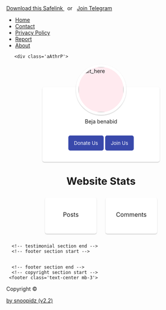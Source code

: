 <!DOCTYPE html>
<html>
   <head>
      <!-- basic -->
      <meta charset="utf-8">
      <meta http-equiv="X-UA-Compatible" content="IE=edge">
      <meta name="viewport" content="width=device-width, initial-scale=1">
      <!-- site metas -->
      <title>Snoopidz</title>
      <meta name="keywords" content="">
      <meta name="description" content="">
      <meta name="author" content="Benabid Nadjib">
      <!-- bootstrap css -->
      <link rel="stylesheet" type="text/css" href="https://cdn.jsdelivr.net/npm/bootstrap@5.3.3/dist/css/bootstrap.min.css">
      <!-- style css -->
      <link rel="stylesheet" type="text/css" href="https://cdn.jsdelivr.net/gh/snoopidz/beja@master/appb.css">
      <!-- Responsive-->
      <link rel="stylesheet" href="https://cdnjs.cloudflare.com/ajax/libs/bootstrap-icons/1.8.3/font/bootstrap-icons.min.css">
      <!-- fevicon -->
      <link rel="icon" href="images/fevicon.png" type="image/gif" />
      <!-- font css -->
      <link href="https://fonts.googleapis.com/css2?family=Lexend:wght@100..900&display=swap" rel="stylesheet">
      <!-- Scrollbar Custom CSS -->
      <link rel="stylesheet" href="css/jquery.mCustomScrollbar.min.css">
      <!-- Tweaks for older IEs-->
      <link rel="stylesheet" href="https://netdna.bootstrapcdn.com/font-awesome/4.0.3/css/font-awesome.css">
   </head>
       <style>
  /*<![CDATA[*/ 
  /* About Author Page by Fineshop */ 
  .aAthrP{font-size:0.9rem;color:#08102b} 
  .aAthrP svg{width:18px;height:18px;fill:none !important;stroke:#fefefe;stroke-linecap:round;stroke-linejoin:round;stroke-width:1.5;margin-right:7px} 
  .webSts svg{stroke:#08102b} 
  .aAdm{padding:60px 0 20px 0} 
  .aAdm .aAdmC{justify-content:center;position:relative;display:flex;max-width:50%;margin:auto;padding:80px 30px 95px 30px;background-color:#fff;box-shadow: 0 1px 3px 0 rgb(0 0 0 / 11%), 0 2px 2px rgb(0 0 0 / 11%);border-radius:5px} 
  .aAdmC img{position:absolute;top:-60px;background-color:#ffeaef;width:120px;height:120px;box-shadow: 0 1px 3px 0 rgb(0 0 0 / 11%), 0 2px 2px rgb(0 0 0 / 11%);padding:0;border:7px solid #fff;border-radius:50%;pointer-events:none} 
  .aAdmD{text-align:center} 
  .aAdmD p{margin:0;line-height:1.7em} 
  .aAdmB{text-align:center;position:absolute;bottom:30px;left:0;right:0} 
  .aAdmB .btn{display:inline-flex;align-items:center;margin:0;padding:10px 15px;outline:0;border:0;border-radius:5px;line-height:20px;color:#fefefe;background-color:#3949ab;font-size:13px;font-family:inherit;text-decoration:none;white-space:nowrap;overflow:hidden;max-width:100%;cursor:pointer;transition:all 0.3s ease} 
  .aAdmB .btn:hover{background-color: #505fbb;} 
  .webStsH{margin:15px auto;text-align:center;font-size:1.7rem;font-weight:700;font-family:inherit} 
  .webSts{display:flex;flex-wrap:wrap;flex-direction:column;align-items:center;justify-content:center;margin:12px auto} 
  .webStsC{background-color:#fff;display:flex;justify-content:center;padding:8px;width:50%;margin:12px auto;box-shadow: 0 1px 3px 0 rgb(0 0 0 / 11%), 0 2px 2px rgb(0 0 0 / 11%);border-radius:5px} 
  .webStsC .stats{height:80px;width:200px;display:flex;align-items:center;justify-content:center;flex-direction:column;margin:0 35px} 
  .webStsC .statsNa{display:inline-flex;align-items:center;font-size:16px} 
  .webStsC .statsNu{font-family:inherit;font-size:30px;margin-top:6px;font-weight:normal} 
  .darkMode .aAthrP{color:#fefefe} 
  .darkMode .aAdmC{background-color:#252526;box-shadow: 0 1px 3px 0 rgb(0 0 0 / 11%), 0 2px 2px rgb(0 0 0 / 11%)} 
  .darkMode .aAdmC img{background-image:linear-gradient(to top right,#363636,#717171);border-color:#252526;box-shadow: 0 1px 3px 0 rgb(0 0 0 / 11%), 0 2px 2px rgb(0 0 0 / 11%)} 
  .darkMode .aAdmB .btn{background-color:#8775f5} 
  .darkMode .webStsC{background-color:#252526;box-shadow:0 5px 20px rgba(0,0,0,.2)} 
  .darkMode .webSts svg{stroke:#fefefe} 
@media screen and (min-width:641px){.aAdm .aAdmC{max-width:50%} .webSts{flex-direction:row} 
   .webStsC{max-width:24%;margin:12px}} 
  /*]]>*/
</style>  
   <body>
<!-- header section start -->
<script>/*<![CDATA[*/ function webStats(json){document.write(parseInt(json.feed.openSearch$totalResults.$t,10))} /*]]>*/</script>
<div class="d-flex info-b text-dark py-2 text-center justify-content-center">	
<a target="_blank" rel="nofollow noopener" class="text-decoration-none text-b" href="#">
<i class="bi-heart-fill"></i> Download this Safelink
</a>
	&nbsp; or &nbsp;
<a target="_blank" rel="nofollow noopener" class="text-decoration-none text-b" href="#">
	<i class="bi bi-telegram"></i> Join Telegram
</a>
</div>
<div class="widget PageList" data-version="2" id="PageList1">
<nav class="py-2 bg-light border-bottom">
<div class="container d-flex justify-content-center">
<ul class="nav">
<li class="nav-item">
<a class="nav-link link-dark px-2" href="https://snoopidz.github.io/">Home</a>
</li>
<li class="nav-item">
<a class="nav-link link-dark px-2" href="contact.html">Contact</a>
</li>
<li class="nav-item">
<a class="nav-link link-dark px-2" href="/privacy-policy.html">Privacy Policy</a>
</li>
<li class="nav-item">
<a class="nav-link link-dark px-2" href="/site-issue-report.html">Report</a>
</li>
<li class="nav-item">
<a class="nav-link link-dark px-2" href="/about.html">About</a>
</li>
</ul>
</div>
</nav>
</div>

<!--[ About Author Page by Fineshop ]--> 
	   <div class='aAthrP'> 
  <!--[ About Author ]-->
  <div class='aAdm'> <div class='aAdmC'>
  <!--[ Author Profile Picture ]--> 
    <img alt='alt_here' src='https://i.imgur.com/Bkltse9.jpeg' /> 
  <!--[ Author Description ]-->
    <div class='aAdmD'> 
      <p>Beja benabid</p> 
    </div> 
    <div class='aAdmB'> 
    <a class='btn' href='https://github.com/snoopidz'> 
  <!--[ Button Icon ]--> 
    <svg xmlns='http://www.w3.org/2000/svg' viewBox='0 0 24 24'><g><path d='M104.10836,259.25648a5.81417,5.81417,0,0,0-8.34755-1.41453.97717.97717,0,0,1-1.17546,0,5.81416,5.81416,0,0,0-8.34752,1.4145,6.84387,6.84387,0,0,0,.137,7.53223c1.93424,2.97966,5.59943,7.87617,8.79824,7.87617s6.864-4.89654,8.79823-7.87618A6.84388,6.84388,0,0,0,104.10836,259.25648Z' transform='translate(-83.17308 -253.66485)'/></g></svg>
    <!--[ Button Text ]--> 
    Donate Us </a> 
    <a class='btn' href='https://github.com/snoopidz'> 
    <!--[ Button Icon ]--> 
    <svg xmlns='http://www.w3.org/2000/svg' viewBox='0 0 24 24'><g transform='translate(2.850300, 2.150000)'><path d='M7.072,19.6583 C3.258,19.6583 1.15463195e-13,19.0813 1.15463195e-13,16.7713 C1.15463195e-13,14.4613 3.237,12.3603 7.072,12.3603 C10.886,12.3603 14.144,14.4413 14.144,16.7503 C14.144,19.0593 10.907,19.6583 7.072,19.6583 Z'/><path d='M7.07200002,9.066 C9.57500002,9.066 11.605,7.036 11.605,4.533 C11.605,2.029 9.57500002,1.50990331e-14 7.07200002,1.50990331e-14 C4.56900002,1.50990331e-14 2.53897,2.029 2.53897,4.533 C2.53000002,7.027 4.54600002,9.057 7.04000002,9.066 L7.07200002,9.066 Z'/><line x1='16.281' y1='5.9791' x2='16.281' y2='9.9891'/><line x1='18.3273' y1='7.9839' x2='14.2373' y2='7.9839'/></g></svg> 
    <!--[ Button Text ]--> 
     Join Us </a> </div> </div> </div> 
  <!--[ Stats Heading ]--> 
  <h2 class='webStsH'>Website Stats</h2> 
  <!--[ Website Statistics ]--> 
  <div class='webSts'> 
  <!--[ Posts Stats ]--> 
  <div class='webStsC'> 
    <div class='stats'> 
      <div class='statsNa'> 
  <!--[ Icon ]--> 
        <svg xmlns='http://www.w3.org/2000/svg' viewBox='0 0 24 24'><g transform='translate(2.000000, 2.000000)'><path d='M10.0002,0.7501 C3.0632,0.7501 0.7502,3.0631 0.7502,10.0001 C0.7502,16.9371 3.0632,19.2501 10.0002,19.2501 C16.9372,19.2501 19.2502,16.9371 19.2502,10.0001'/><path d='M17.5285,2.3038 L17.5285,2.3038 C16.5355,1.4248 15.0185,1.5168 14.1395,2.5098 C14.1395,2.5098 9.7705,7.4448 8.2555,9.1578 C6.7385,10.8698 7.8505,13.2348 7.8505,13.2348 C7.8505,13.2348 10.3545,14.0278 11.8485,12.3398 C13.3435,10.6518 17.7345,5.6928 17.7345,5.6928 C18.6135,4.6998 18.5205,3.1828 17.5285,2.3038 Z'/><line x1='13.009' y1='3.8008' x2='16.604' y2='6.9838'/></g></svg> 
        <!--[ Stats Name ]--> 
        Posts </div> <div class='statsNu'> 
      <!--[ Stats Number ]--> 
      <script src='/feeds/posts/default?alt=json-in-script&callback=webStats'></script> </div> </div> </div> 
    <!--[ Comments Stats ]--> 
    <div class='webStsC'> 
      <div class='stats'> 
        <div class='statsNa'> 
          <!--[ Icon ]--> 
          <svg xmlns='http://www.w3.org/2000/svg' viewBox='0 0 24 24'><g transform='translate(2.000000, 2.000000)'><line x1='13.9394' y1='10.413' x2='13.9484' y2='10.413'/><line x1='9.9304' y1='10.413' x2='9.9394' y2='10.413'/><line x1='5.9214' y1='10.413' x2='5.9304' y2='10.413'/><path d='M17.0710351,17.0698449 C14.0159481,20.1263505 9.48959549,20.7867004 5.78630747,19.074012 C5.23960769,18.8538953 1.70113357,19.8338667 0.933341969,19.0669763 C0.165550368,18.2990808 1.14639409,14.7601278 0.926307229,14.213354 C-0.787154393,10.5105699 -0.125888852,5.98259958 2.93020311,2.9270991 C6.83146881,-0.9756997 13.1697694,-0.9756997 17.0710351,2.9270991 C20.9803405,6.8359285 20.9723008,13.1680512 17.0710351,17.0698449 Z'/></g></svg> 
          <!--[ Stats Name ]--> 
          Comments </div> <div class='statsNu'> 
        <!--[ Stats Number ]--> 
        <script src='/feeds/comments/default?alt=json-in-script&callback=webStats'></script> </div> </div> </div> </div> </div> 

      <!-- testimonial section end -->
      <!-- footer section start -->

	   
      <!-- footer section end -->
      <!-- copyright section start -->
     <footer class='text-center mb-3'>				
<p class='m-0'>Copyright &#169;</p>
<a class='text-decoration-none' href='https://github.com/snoopidz' rel='nofollow noopener' target='_blank'>
<i class='bi bi-layout-text-window-reverse'/> </i> by snoopidz (v2.2)</a> 
</footer>
      <!-- copyright section end -->

   </body>
</html>
